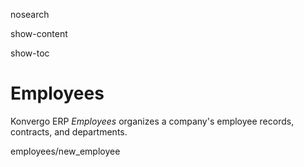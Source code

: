 nosearch  

show-content  

show-toc  

# Employees

Konvergo ERP *Employees* organizes a company's employee records, contracts, and
departments.

<div class="toctree" titlesonly="">

employees/new_employee

</div>
